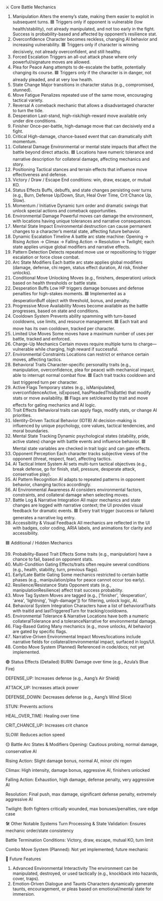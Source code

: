 
⚔️ Core Battle Mechanics

1. Manipulation
Alters the enemy’s state, making them easier to exploit in subsequent turns.
 🟦 Triggers only if opponent is vulnerable (low health/stability), not already manipulated, and not too early in the fight. Success is probability-based and affected by opponent’s resilience stat.
2. Overconfidence
Character becomes reckless, changing AI behavior and increasing vulnerability.
 🟦 Triggers only if character is winning decisively, not already overconfident, and still healthy.
3. Forced Escalation
Triggers an all-out attack phase where only powerful/signature moves are allowed.
4. Plea for Peace
Aang attempts to de-escalate the battle, potentially changing its course.
 🟦 Triggers only if the character is in danger, not already pleaded, and at very low health.
5. State Change
Major transitions in character status (e.g., compromised, stunned).
6. Move Fatigue
Penalizes repeated use of the same move, encouraging tactical variety.
7. Reversal
A comeback mechanic that allows a disadvantaged character to turn the tide.
8. Desperation
Last-stand, high-risk/high-reward move available only under dire conditions.
9. Finisher
Once-per-battle, high-damage move that can decisively end a fight.
10. Critical
High-damage, chance-based event that can dramatically shift momentum.
11. Collateral Damage
Environmental or mental state impacts that affect the battle beyond direct attacks.
 🟦 Locations have numeric tolerance and narrative description for collateral damage, affecting mechanics and story.
12. Positioning
Tactical stances and terrain effects that influence move effectiveness and defense.
13. Victory / Draw / Escape
End conditions: win, draw, escape, or mutual KO.
14. Status Effects
Buffs, debuffs, and state changes persisting over turns (e.g., Burn, Defense Up/Down, Stun, Heal Over Time, Crit Chance Up, Slow).
15. Momentum / Initiative
Dynamic turn order and dramatic swings that unlock special actions and comeback opportunities.
16. Environmental Damage
Powerful moves can damage the environment, with locations having unique tolerances and narrative consequences.
17. Mental State Impact
Environmental destruction can cause permanent changes to a character’s mental state, affecting future behavior.
18. Dynamic Escalation Timeline
A battle arc state machine: Opening → Rising Action → Climax → Falling Action → Resolution → Twilight; each state applies unique global modifiers and narrative effects.
19. Pattern Detection
Detects repeated move use or repositioning to trigger escalation or force close combat.
20. Arc State Modifiers
Each battle arc state applies global modifiers (damage, defense, chi regen, status effect duration, AI risk, finisher unlocks).
21. Conditional Move Unlocking
Moves (e.g., finishers, desperation) unlock based on health thresholds or battle state.
22. Desperation Buffs
Low HP triggers damage bonuses and defense penalties for high-stakes moments.
 🟦 Implemented as a desperationBuff object with threshold, bonus, and penalty.
23. Progressive Move Availability
Moves become available as the battle progresses, based on state and conditions.
24. Cooldown System
Prevents ability spamming with turn-based cooldowns, use limits, and resource management.
 🟦 Each trait and move has its own cooldown, tracked per character.
25. Limited Use Moves
Some moves have a maximum number of uses per battle, tracked and enforced.
26. Charge-Up Mechanics
Certain moves require multiple turns to charge—vulnerable while charging, high reward if successful.
27. Environmental Constraints
Locations can restrict or enhance certain moves, affecting tactics.
28. Behavioral Traits
Character-specific personality traits (e.g., manipulation, overconfidence, plea for peace) with mechanical impact, able to interrupt normal combat flow.
 🟦 Each trait tracks cooldown and last triggered turn per character.
29. Active Flags
Temporary states (e.g., isManipulated, overconfidenceActive, isExposed, hasPleadedThisBattle) that modify stats or move availability.
 🟦 Flags are set/cleared by trait and move effects for gating mechanics and AI logic.
30. Trait Effects
Behavioral traits can apply flags, modify stats, or change AI priorities.
31. Identity-Driven Tactical Behavior (IDTB)
AI decision-making is influenced by unique psychology, core values, tactical tendencies, and moral boundaries.
32. Mental State Tracking
Dynamic psychological states (stability, pride, active states) change with battle events and influence behavior.
 🟦 Mental state variables are checked in trait logic and can gate effects.
33. Opponent Perception
Each character tracks subjective views of the opponent (threat, respect, fear), affecting tactics.
34. AI Tactical Intent System
AI sets multi-turn tactical objectives (e.g., break defense, go for finish, stall, pressure, desperate attack, conservative play).
35. AI Pattern Recognition
AI adapts to repeated patterns in opponent behavior, changing tactics accordingly.
36. AI Environmental Awareness
AI considers environmental factors, constraints, and collateral damage when selecting moves.
37. Battle Log & Narrative Integration
All major mechanics and state changes are logged with narrative context; the UI provides visual feedback for dramatic events.
 🟦 Every trait trigger (success or failure) generates a narrative log entry.
38. Accessibility & Visual Feedback
All mechanics are reflected in the UI with badges, color coding, ARIA labels, and animations for clarity and accessibility.

🟦 Additional / Hidden Mechanics

39. Probability-Based Trait Effects
Some traits (e.g., manipulation) have a chance to fail, based on opponent stats.
40. Multi-Condition Gating
Effects/traits often require several conditions (e.g., health, stability, turn, previous flags).
41. Early/Late Battle Gating
Some mechanics restricted to certain battle phases (e.g., manipulation/plea for peace cannot occur too early).
42. Resilience/Resistance Stats
Opponent stats (e.g., manipulationResilience) affect trait success probability.
43. Move Tag System
Moves are tagged (e.g., ['finisher', 'desperation', 'area', 'lightning', 'high-damage']) for filtering, unlock logic, AI.
44. Behavioral System Integration
Characters have a list of behavioralTraits with traitId and lastTriggeredTurn for tracking/cooldowns.
45. Environmental Tolerance & Narrative
Locations have both a numeric collateralTolerance and a toleranceNarrative for environmental damage.
46. Flag-Based Gating
Many mechanics (e.g., move unlocks, AI behavior) are gated by specific flags.
47. Narrative-Driven Environmental Impact
Moves/locations include narrative fields for collateral/environmental impact, surfaced in logs/UI.
48. Combo Move System (Planned)
Referenced in code/docs; not yet implemented.

🟣 Status Effects (Detailed)
BURN: Damage over time (e.g., Azula’s Blue Fire)


DEFENSE_UP: Increases defense (e.g., Aang’s Air Shield)


ATTACK_UP: Increases attack power


DEFENSE_DOWN: Decreases defense (e.g., Aang’s Wind Slice)


STUN: Prevents actions


HEAL_OVER_TIME: Healing over time


CRIT_CHANCE_UP: Increases crit chance


SLOW: Reduces action speed



🟡 Battle Arc States & Modifiers
Opening: Cautious probing, normal damage, conservative AI


Rising Action: Slight damage bonus, normal AI, minor chi regen


Climax: High intensity, damage bonus, aggressive AI, finishers unlocked


Falling Action: Exhaustion, high damage, defense penalty, very aggressive AI


Resolution: Final push, max damage, significant defense penalty, extremely aggressive AI


Twilight: Both fighters critically wounded, max bonuses/penalties, rare edge case



🛠 Other Notable Systems
Turn Processing & State Validation: Ensures mechanic order/state consistency


Battle Termination Conditions: Victory, draw, escape, mutual KO, turn limit


Combo Move System (Planned): Not yet implemented; future mechanic



🧭 Future Features
1. Advanced Environmental Interactivity
 The environment can be manipulated, destroyed, or used tactically (e.g., knockback into hazards, cover, traps).
2. Emotion-Driven Dialogue and Taunts
 Characters dynamically generate taunts, encouragement, or pleas based on emotional/mental state for immersion.



